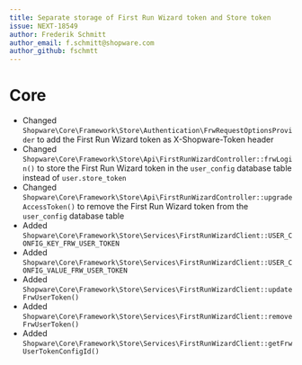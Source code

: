 ```yaml
---
title: Separate storage of First Run Wizard token and Store token
issue: NEXT-18549
author: Frederik Schmitt
author_email: f.schmitt@shopware.com 
author_github: fschmtt
---
```

# Core
* Changed `Shopware\Core\Framework\Store\Authentication\FrwRequestOptionsProvider` to add the First Run Wizard token as X-Shopware-Token header
* Changed `Shopware\Core\Framework\Store\Api\FirstRunWizardController::frwLogin()` to store the First Run Wizard token in the `user_config` database table instead of `user.store_token`
* Changed `Shopware\Core\Framework\Store\Api\FirstRunWizardController::upgradeAccessToken()` to remove the First Run Wizard token from the `user_config` database table
* Added `Shopware\Core\Framework\Store\Services\FirstRunWizardClient::USER_CONFIG_KEY_FRW_USER_TOKEN`
* Added `Shopware\Core\Framework\Store\Services\FirstRunWizardClient::USER_CONFIG_VALUE_FRW_USER_TOKEN`
* Added `Shopware\Core\Framework\Store\Services\FirstRunWizardClient::updateFrwUserToken()`
* Added `Shopware\Core\Framework\Store\Services\FirstRunWizardClient::removeFrwUserToken()`
* Added `Shopware\Core\Framework\Store\Services\FirstRunWizardClient::getFrwUserTokenConfigId()`
